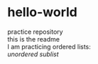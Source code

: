 # hello-world
practice repository  
this is the readme  
I am practicing ordered lists:  
  *unordered sublist*  
